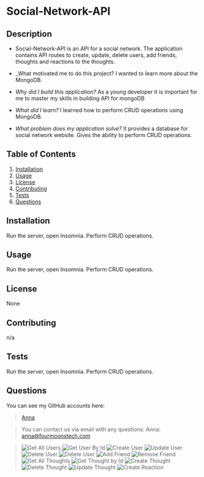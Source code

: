 # Social-Network-API

## Description
     
* Social-Network-API is an API for a social network. The application contains API routes to create, update, delete users, add friends, thoughts and reactions to the thoughts. 

* _What motivated me to do this project? I wanted to learn more about the MongoDB. 

* _Why did I build this application?_ As a young developer it is important for me to master my skills in building API for mongoDB

* _What did I learn?_  I learned how to perform CRUD operations using MongoDB.   

* _What problem does my application solve?_ It provides a database for social network website. Gives the ability to perform CRUD operations. 
      

## Table of Contents
    
1. [Installation](#installation)
1. [Usage](#usage)
1. [License](#license)
1. [Contributing](#contributing)
1. [Tests](#tests)
1. [Questions](#questions)

## Installation
Run the server, open Insomnia. Perform CRUD operations.

## Usage
Run the server, open Insomnia. Perform CRUD operations. 
## License
None
## Contributing
n/a
## Tests
Run the server, open Insomnia. Perform CRUD operations.
## Questions
You can see my GitHub accounts here:
>[Anna](https://github.com/Four-Moons-Tech)


>You can contact us via email with any questions:
>Anna:  anna@fourmoonstech.com




>![Get All Users](<Images/1. GetAllUsers.png>)
>![Get User By Id](<Images/2. GetUserById.png>)
>![Create User](<Images/3. CreateUser.png>)
>![Update User](<Images/4. UpdateUser.png>)
>![Delete User](<Images/5. DeleteUser.png>)
>![Delete User](<Images/5a. DeleteUser.png>)
>![Add Friend](<Images/6. AddFriend.png>)
>![Remove Friend](<Images/7. RemoveFriend.png>)
>![Get All Thoughts](<Images/8. GetAllThoughts.png>)
>![Get Thought by Id](<Images/9. GetThoughtById.png>)
>![Create Thought](<Images/10. CreateThought.png>)
>![Delete Thought](<Images/11. DeleteThought.png>)
>![Update Thought](<Images/12. UpdateThought.png>)
>![Create Reaction](<Images/13. CreateReaction.png>)